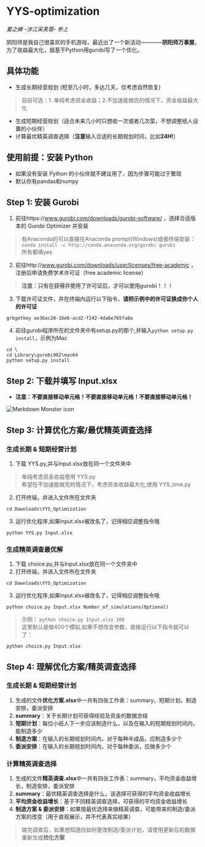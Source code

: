 # YYS-optimization
_夏之蝉 -涉江采芙蓉- 参上_
 
阴阳师是我自己很喜欢的手机游戏，最近出了一个新活动————**阴阳师万事屋**，为了收益最大化，就基于Python用gurobi写了一个优化。

## 具体功能
- 生成长期经营规划 (短至几小时，多达几天，仅考虑自然恢复)
> 目前可选：1. 单纯考虑资金收益；2.不加速能做完的情况下，资金收益最大化
- 生成短期经营规划（适合未来几小时只想收一次或者几次菜，不想调整纸人设置的小伙伴）
- 计算最优精英调查选择（**注意**输入合适的长期规划时间，比如**24H!**）

## **使用前提：安装 Python** 
- 如果没有安装 Python 的小伙伴就不建议用了，因为步骤可能过于繁琐
- 默认你有pandas和numpy

## Step 1: 安装 Gurobi
1. 前往https://www.gurobi.com/downloads/gurobi-software/ ，选择合适版本的 Gurobi Optimizer 并安装
> 有Anaconda的可以直接在Anaconda prompt(Windows)或者终端安装：  
```conda install -c http://conda.anaconda.org/gurobi gurobi```  
所有都填yes

2. 前往http://www.gurobi.com/downloads/user/licenses/free-academic ，注册后申请免费学术许可证（free academic license）
> **注意：只有在获得并使用了许可证后，才可以使用gurobi！！！**
3. 下载许可证文件，并在终端内运行以下指令，**请把示例中的许可证换成你个人的许可证**

```grbgetkey ae36ac20-16e6-acd2-f242-4da6e765fa0a```

4. 前往gurobi程序所在的文件夹中有setup.py的那个,并输入```python setup.py install```，示例为Mac
```
cd \
cd Library\gurobi902\mac64
python setup.py install
```

## Step 2: 下载并填写 Input.xlsx
- **注意：不要直接移动单元格！不要直接移动单元格！不要直接移动单元格！**

<img src="Input使用说明.png"
  alt="Markdown Monster icon"
  style="float: middle; margin-right: 10px;" />

## Step 3: 计算优化方案/最优精英调查选择
### **生成长期 & 短期经营计划**
1. 下载 YYS.py,并与Input.xlsx放在同一个文件夹中
> 单纯考虑资金收益使用 YYS.py  
希望在不加速能做完的情况下，考虑资金收益最大化,使用 YYS_time.py

2. 打开终端，并进入文件所在文件夹

```cd Downloads\YYS_Optimization ```

3. 运行优化程序,如果input.xlsx被改名了，记得相应调整指令哦

```python YYS.py Input.xlsx```

### **生成精英调查最优解**
1. 下载 choice.py,并与Input.xlsx放在同一个文件夹中
2. 打开终端，并进入文件所在文件夹

```cd Downloads\YYS_Optimization ```

3. 运行优化程序,如果input.xlsx被改名了，记得相应调整指令哦

```python choice.py Input.xlsx Number_of_simulations(Optional)```

> 示例： ```python choice.py Input.xlsx 100```  
这里默认是做400个模拟,如果不想改变参数，直接运行以下指令就可以了：

```python choice.py Input.xlsx```


## Step 4: 理解优化方案/精英调查选择
### **生成长期 & 短期经营计划**
1. 生成的文件**优化方案.xlsx**中一共有四张工作表：summary，短期计划，制造安排，委派安排
2. **summary**：关于长期计划可获得经验及资金的数据总结
3. **短期计划**：每位小纸人下一步应该制造什么，以及在输入的短期规划时间内，能制造多少  
4. **制造方案**：在输入的长期规划时间内，对于每种半成品，应制造多少个
5. **委派安排**：在输入的长期规划时间内，对于每种委派，应做多少个

### **计算精英调查选择**
1. 生成的文件**精英调查.xlsx**中一共有四张工作表：summary，平均资金收益增长，制造安排，委派安排
2. **summary**：最优精英调查选择是什么，该选择可获得的平均资金收益增长
3. **平均资金收益增长**：基于不同精英调查选择，可获得的平均资金收益增长   
4. **制造方案 & 委派安排**：如果按最优选择来做精英调查，可能带来的制造/委派方案的改变（用于直观展示，并不代表真实结果）
> 做完调查后，如果想知道应如何更改制造/委派计划，请使用更新后的数据重新生成**优化方案**
